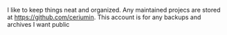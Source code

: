 I like to keep things neat and organized. Any maintained projecs are stored at https://github.com/ceriumin. This account is for any backups and archives I want public
